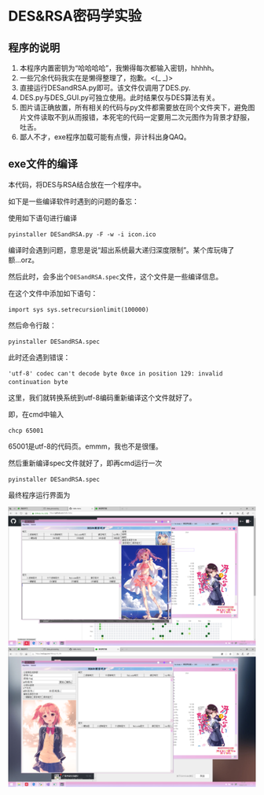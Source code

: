 # DES&RSA密码学实验

## 程序的说明

1. 本程序内置密钥为“哈哈哈哈”，我懒得每次都输入密钥，hhhhh。
2. 一些冗余代码我实在是懒得整理了，抱歉。<(_ _)>
3. 直接运行DESandRSA.py即可。该文件仅调用了DES.py.
4. DES.py与DES\_GUI.py可独立使用。此时结果仅与DES算法有关。
5. 图片请正确放置，所有相关的代码与py文件都需要放在同个文件夹下，避免图片文件读取不到从而报错，本死宅的代码一定要用二次元图作为背景才舒服，吐舌。
6. 鄙人不才，exe程序加载可能有点慢，非计科出身QAQ。

## exe文件的编译

本代码，将DES与RSA结合放在一个程序中。

如下是一些编译软件时遇到的问题的备忘：

使用如下语句进行编译

`pyinstaller DESandRSA.py -F -w -i icon.ico`

编译时会遇到问题，意思是说“超出系统最大递归深度限制”。某个库玩嗨了额...orz。

然后此时，会多出个`DESandRSA.spec`文件，这个文件是一些编译信息。

在这个文件中添加如下语句：

`import sys
sys.setrecursionlimit(100000)`

然后命令行敲：

`pyinstaller DESandRSA.spec`

此时还会遇到错误：

`'utf-8' codec can't decode byte 0xce in position 129: invalid continuation byte`

这里，我们就转换系统到utf-8编码重新编译这个文件就好了。

即，在cmd中输入

`chcp 65001`

65001是utf-8的代码页。emmm，我也不是很懂。

然后重新编译spec文件就好了，即再cmd运行一次

`pyinstaller DESandRSA.spec`

最终程序运行界面为

![DES](DES.png)
![RSA](RSA.png)
